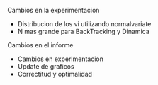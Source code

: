 Cambios en la experimentacion
- Distribucion de los vi utilizando normalvariate
- N mas grande para BackTracking y Dinamica

Cambios en el informe
- Cambios en experimentacion
- Update de graficos
- Correctitud y optimalidad